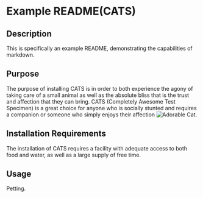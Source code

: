 # Example README(CATS)
## Description
This is specifically an example README, demonstrating the capabilities of markdown. 

## Purpose
The purpose of installing CATS is in order to both experience the agony of taking care of a small animal as well as the absolute bliss that is the trust and affection that they can bring. CATS (Completely Awesome Test Specimen) is a great choice for anyone who is socially stunted and requires a companion or someone who simply enjoys their affection
![Adorable Cat.](https://images.unsplash.com/photo-1529778873920-4da4926a72c2?fm=jpg&q=60&w=3000&ixlib=rb-4.0.3&ixid=M3wxMjA3fDB8MHxzZWFyY2h8Mnx8Y3V0ZSUyMGNhdHxlbnwwfHwwfHx8MA%3D%3D)

## Installation Requirements
The installation of CATS requires a facility with adequate access to both food and water, as well as a large supply of free time.

## Usage
Petting.
